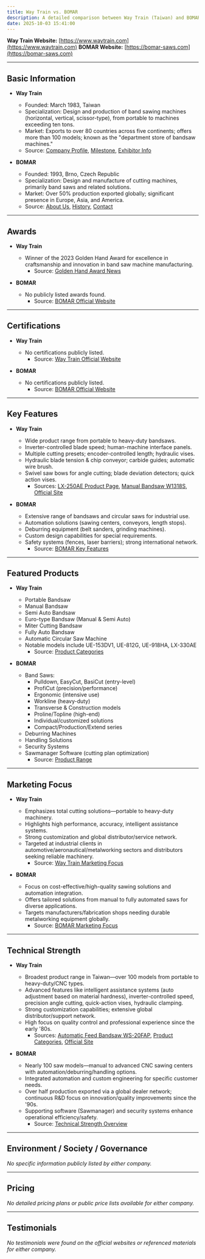 ```yaml
---
title: Way Train vs. BOMAR
description: A detailed comparison between Way Train (Taiwan) and BOMAR (Czech Republic), two leading manufacturers of band saw machines. This report covers their history, awards, certifications, key features, products, marketing focus, technical strengths, and more.
date: 2025-10-03 15:41:00
---
```


**Way Train Website:** [https://www.waytrain.com](https://www.waytrain.com)
**BOMAR Website:** [https://bomar-saws.com](https://bomar-saws.com)

---

## Basic Information

- **Way Train**
  - Founded: March 1983, Taiwan
  - Specialization: Design and production of band sawing machines (horizontal, vertical, scissor-type), from portable to machines exceeding ten tons.
  - Market: Exports to over 80 countries across five continents; offers more than 100 models; known as the "department store of bandsaw machines."
  - Source: [Company Profile](https://www.waytrain.com/en/abouts/company-profile), [Milestone](https://smp.waytrain.com/en/about-categories/milestone/), [Exhibitor Info](https://www.timtos.com.tw/en/exhibitor/D70C29F33F8E56DD8C1B4D8A72774119/info.html)

- **BOMAR**
  - Founded: 1993, Brno, Czech Republic
  - Specialization: Design and manufacture of cutting machines, primarily band saws and related solutions.
  - Market: Over 50% production exported globally; significant presence in Europe, Asia, and America.
  - Source: [About Us](https://bomar-saws.com/company/about-us.html), [History](https://bomar-saws.com/company/history.html), [Contact](https://bomar-saws.com/contact.html)

---

## Awards

- **Way Train**
  - Winner of the 2023 Golden Hand Award for excellence in craftsmanship and innovation in band saw machine manufacturing.
    - Source: [Golden Hand Award News](https://www.waytrain.com/en/news/congratulations-to-way-train-industries-co-ltd-for-winning-the-2023-golden-hand-award)

- **BOMAR**
  - No publicly listed awards found.
    - Source: [BOMAR Official Website](https://bomar-saws.com)

---

## Certifications

- **Way Train**
  - No certifications publicly listed.
    - Source: [Way Train Official Website](https://www.waytrain.com)

- **BOMAR**
  - No certifications publicly listed.
    - Source: [BOMAR Official Website](https://bomar-saws.com)

---

## Key Features

- **Way Train**
  - Wide product range from portable to heavy-duty bandsaws.
  - Inverter-controlled blade speed; human-machine interface panels.
  - Multiple cutting presets; encoder-controlled length; hydraulic vises.
  - Hydraulic blade tension & chip conveyor; carbide guides; automatic wire brush.
  - Swivel saw bows for angle cutting; blade deviation detectors; quick action vises.
    - Sources: [LX-250AE Product Page](https://www.waytrain.com/en/products/fully-auto-band-saw-lx-250ae), [Manual Bandsaw W1318S](https://www.waytrain.com/en/products/manual-band-saw-single-angle-cutting-w1318s), [Official Site](https://www.waytrain.com)

- **BOMAR**
  - Extensive range of bandsaws and circular saws for industrial use.
  - Automation solutions (sawing centers, conveyors, length stops).
  - Deburring equipment (belt sanders, grinding machines).
  - Custom design capabilities for special requirements.
  - Safety systems (fences, laser barriers); strong international network.
    - Source: [BOMAR Key Features](https://bomar-saws.com)

---

## Featured Products

- **Way Train**
    * Portable Bandsaw
    * Manual Bandsaw
    * Semi Auto Bandsaw
    * Euro-type Bandsaw (Manual & Semi Auto)
    * Miter Cutting Bandsaw
    * Fully Auto Bandsaw
    * Automatic Circular Saw Machine
    * Notable models include UE-153DV1, UE-812G, UE-918HA, LX-330AE
      - Source: [Product Categories](https://www.waytrain.com/en/product-categories/band-saw-machines)

- **BOMAR**
    * Band Saws:
        * Pulldown, EasyCut, BasiCut (entry-level)
        * ProfiCut (precision/performance)
        * Ergonomic (intensive use)
        * Workline (heavy-duty)
        * Transverse & Construction models
        * Proline/Topline (high-end)
        * Individual/customized solutions
        * Compact/Production/Extend series
    * Deburring Machines
    * Handling Solutions
    * Security Systems
    * Sawmanager Software (cutting plan optimization)
      - Source: [Product Range](https://bomar-saws.com/products-band-saws/itemlist/category/2-bomar-saws.html)

---

## Marketing Focus

- **Way Train**
    * Emphasizes total cutting solutions—portable to heavy-duty machinery.
    * Highlights high performance, accuracy, intelligent assistance systems.
    * Strong customization and global distributor/service network.
    * Targeted at industrial clients in automotive/aeronautical/metalworking sectors and distributors seeking reliable machinery.
      - Source: [Way Train Marketing Focus](https://www.waytrain.com/en)

- **BOMAR**
    * Focus on cost-effective/high-quality sawing solutions and automation integration.
    * Offers tailored solutions from manual to fully automated saws for diverse applications.
    * Targets manufacturers/fabrication shops needing durable metalworking equipment globally.
      - Source: [BOMAR Marketing Focus](https://bomar-saws.com/)

---

## Technical Strength

- **Way Train**
   * Broadest product range in Taiwan—over 100 models from portable to heavy-duty/CNC types.
   * Advanced features like intelligent assistance systems (auto adjustment based on material hardness), inverter-controlled speed, precision angle cutting, quick-action vises, hydraulic clamping.
   * Strong customization capabilities; extensive global distributor/support network.
   * High focus on quality control and professional experience since the early '80s.
     - Sources:
       [Automatic Feed Bandsaw WS-20FAP](https://www.waytrain.com/en/products/automatic-feed-bandsaw-ws-20fap),
       [Product Categories](https://www.waytrain.com/en/product-categories/band-saw-machines),
       [Official Site](https://www.waytrain.com/)

- **BOMAR**
   * Nearly 100 saw models—manual to advanced CNC sawing centers with automation/deburring/handling options.
   * Integrated automation and custom engineering for specific customer needs.
   * Over half production exported via a global dealer network; continuous R&D focus on innovation/quality improvements since the '90s.
   * Supporting software (Sawmanager) and security systems enhance operational efficiency/safety.
     - Source: [Technical Strength Overview](https://bomar-saws.com/)

---

## Environment / Society / Governance

*No specific information publicly listed by either company.*

---

## Pricing

*No detailed pricing plans or public price lists available for either company.*

---

## Testimonials

*No testimonials were found on the official websites or referenced materials for either company.*